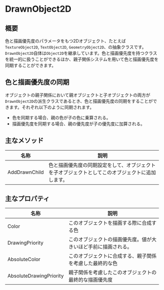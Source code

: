 # DrawnObject2D

## 概要

色と描画優先度のパラメータをもつ2Dオブジェクト、たとえば`TextureObject2D`, `TextObject2D`, `GeometryObject2D`、の抽象クラスです。`DrawnObject2D`自体は`Object2D`を継承しています。色と描画優先度を持つクラスを統一的に扱うことができるほか、親子関係システムを用いて色と描画優先度を同期することができます。

## 色と描画優先度の同期

オブジェクトの親子関係において親オブジェクトと子オブジェクトの両方が`DrawnObject2D`の派生クラスであるとき、色と描画優先度の同期をすることができます。それぞれ以下のように同期されます。

* 色を同期する場合、親の色が子の色に乗算される。
* 描画優先度を同期する場合、親の優先度が子の優先度に加算される。

## 主なメソッド

|名称|説明|
|---|---|
|AddDrawnChild|色と描画優先度の同期設定をして、オブジェクトを子オブジェクトとしてこのオブジェクトに追加します。|

## 主なプロパティ

|名称|説明|
|---|---|
|Color|このオブジェクトを描画する際に合成する色|
|DrawingPriority|このオブジェクトの描画優先度。値が大きいほど手前に描画される。|
|AbsoluteColor|このオブジェクトに合成する、親子関係を考慮した最終的な色|
|AbsoluteDrawingPriority|親子関係を考慮したこのオブジェクトの最終的な描画優先度|
